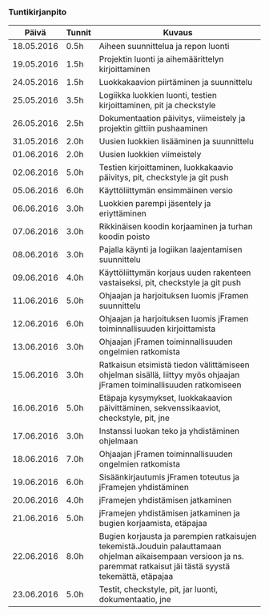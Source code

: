 ### Tuntikirjanpito
Päivä | Tunnit | Kuvaus
--------------- | ----- | ------
18.05.2016 | 0.5h | Aiheen suunnittelua ja repon luonti
19.05.2016 | 1.5h | Projektin luonti ja aihemäärittelyn kirjoittaminen
24.05.2016 | 1.5h | Luokkakaavion piirtäminen ja suunnittelu
25.05.2016 | 3.5h | Logiikka luokkien luonti, testien kirjoittaminen, pit ja checkstyle
26.05.2016 | 2.5h | Dokumentaation päivitys, viimeistely ja projektin gittiin pushaaminen
31.05.2016 | 2.0h | Uusien luokkien lisääminen ja suunnittelu
01.06.2016 | 2.0h | Uusien luokkien viimeistely
02.06.2016 | 5.0h | Testien kirjoittaminen, luokkakaavio päivitys, pit, checkstyle ja git push
05.06.2016 | 6.0h | Käyttöliittymän ensimmäinen versio
06.06.2016 | 3.0h | Luokkien parempi jäsentely ja eriyttäminen
07.06.2016 | 3.0h | Rikkinäisen koodin korjaaminen ja turhan koodin poisto
08.06.2016 | 3.0h | Pajalla käynti ja logiikan laajentamisen suunnittelu
09.06.2016 | 4.0h | Käyttöliittymän korjaus uuden rakenteen vastaiseksi, pit, checkstyle ja git push
11.06.2016 | 5.0h | Ohjaajan ja harjoituksen luomis jFramen suunnittelu
12.06.2016 | 6.0h | Ohjaajan ja harjoituksen luomis jFramen toiminnallisuuden kirjoittamista
13.06.2016 | 3.0h | Ohjaajan jFramen toiminnallisuuden ongelmien ratkomista
15.06.2016 | 3.0h | Ratkaisun etsimistä tiedon välittämiseen ohjelman sisällä, liittyy myös ohjaajan jFramen toiminallisuuden ratkomiseen
16.06.2016 | 5.0h | Etäpaja kysymykset, luokkakaavion päivittäminen, sekvenssikaaviot, checkstyle, pit, jne
17.06.2016 | 3.0h | Instanssi luokan teko ja yhdistäminen ohjelmaan
18.06.2016 | 7.0h | Ohjaajan jFramen toiminnallisuuden ongelmien ratkomista
19.06.2016 | 6.0h | Sisäänkirjautumis jFramen toteutus ja jFramejen yhdistäminen
20.06.2016 | 4.0h | jFramejen yhdistämisen jatkaminen
21.06.2016 | 5.0h | jFramejen yhdistämisen jatkaminen ja bugien korjaamista, etäpajaa
22.06.2016 | 8.0h | Bugien korjausta ja parempien ratkaisujen tekemistä.Jouduin palauttamaan ohjelman aikaisempaan versioon ja ns. paremmat ratkaisut jäi tästä syystä tekemättä, etäpajaa
23.06.2016 | 5.0h | Testit, checkstyle, pit, jar luonti, dokumentaatio, jne
